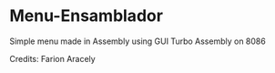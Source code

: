 # Menu-Ensamblador
Simple menu made in Assembly using GUI Turbo Assembly on 8086






Credits: Farion
         Aracely
